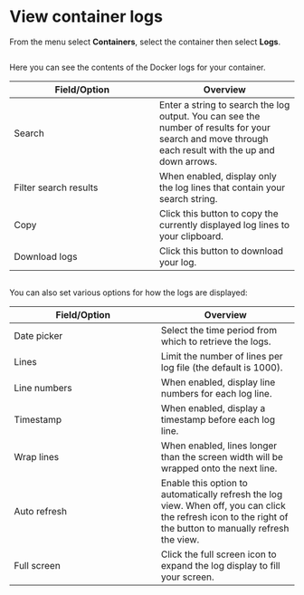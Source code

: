 # View container logs

From the menu select **Containers**, select the container then select **Logs**.

<figure><img src="../../../.gitbook/assets/2.30-containers-logs.gif" alt=""><figcaption></figcaption></figure>

Here you can see the contents of the Docker logs for your container.&#x20;

<table><thead><tr><th width="241">Field/Option</th><th>Overview</th></tr></thead><tbody><tr><td>Search</td><td>Enter a string to search the log output. You can see the number of results for your search and move through each result with the up and down arrows.</td></tr><tr><td>Filter search results</td><td>When enabled, display only the log lines that contain your search string.</td></tr><tr><td>Copy</td><td>Click this button to copy the currently displayed log lines to your clipboard.</td></tr><tr><td>Download logs</td><td>Click this button to download your log.</td></tr></tbody></table>

<figure><img src="../../../.gitbook/assets/2.17-containers-logs-search.png" alt=""><figcaption></figcaption></figure>

You can also set various options for how the logs are displayed:

<table><thead><tr><th width="244">Field/Option</th><th>Overview</th></tr></thead><tbody><tr><td>Date picker</td><td>Select the time period from which to retrieve the logs.</td></tr><tr><td>Lines</td><td>Limit the number of lines per log file (the default is 1000).</td></tr><tr><td>Line numbers</td><td>When enabled, display line numbers for each log line.</td></tr><tr><td>Timestamp</td><td>When enabled, display a timestamp before each log line.</td></tr><tr><td>Wrap lines</td><td>When enabled, lines longer than the screen width will be wrapped onto the next line.</td></tr><tr><td>Auto refresh</td><td>Enable this option to automatically refresh the log view. When off, you can click the refresh icon to the right of the button to manually refresh the view.</td></tr><tr><td>Full screen</td><td>Click the full screen icon to expand the log display to fill your screen.</td></tr></tbody></table>

<figure><img src="../../../.gitbook/assets/2.30-containers-logs-options.png" alt=""><figcaption></figcaption></figure>
